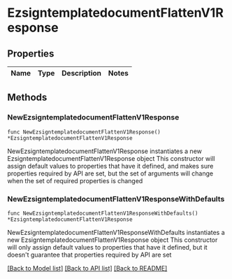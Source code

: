 # EzsigntemplatedocumentFlattenV1Response

## Properties

Name | Type | Description | Notes
------------ | ------------- | ------------- | -------------

## Methods

### NewEzsigntemplatedocumentFlattenV1Response

`func NewEzsigntemplatedocumentFlattenV1Response() *EzsigntemplatedocumentFlattenV1Response`

NewEzsigntemplatedocumentFlattenV1Response instantiates a new EzsigntemplatedocumentFlattenV1Response object
This constructor will assign default values to properties that have it defined,
and makes sure properties required by API are set, but the set of arguments
will change when the set of required properties is changed

### NewEzsigntemplatedocumentFlattenV1ResponseWithDefaults

`func NewEzsigntemplatedocumentFlattenV1ResponseWithDefaults() *EzsigntemplatedocumentFlattenV1Response`

NewEzsigntemplatedocumentFlattenV1ResponseWithDefaults instantiates a new EzsigntemplatedocumentFlattenV1Response object
This constructor will only assign default values to properties that have it defined,
but it doesn't guarantee that properties required by API are set


[[Back to Model list]](../README.md#documentation-for-models) [[Back to API list]](../README.md#documentation-for-api-endpoints) [[Back to README]](../README.md)


